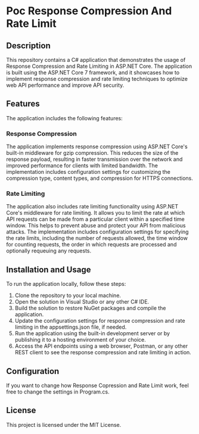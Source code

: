 # Poc Response Compression And Rate Limit

## Description
This repository contains a C# application that demonstrates the usage of Response Compression and Rate Limiting in ASP.NET Core. The application is built using the ASP.NET Core 7 framework, and it showcases how to implement response compression and rate limiting techniques to optimize web API performance and improve API security.

## Features
The application includes the following features:

### Response Compression
The application implements response compression using ASP.NET Core's built-in middleware for gzip compression. This reduces the size of the response payload, resulting in faster transmission over the network and improved performance for clients with limited bandwidth. The implementation includes configuration settings for customizing the compression type, content types, and compression for HTTPS connections.

### Rate Limiting
The application also includes rate limiting functionality using ASP.NET Core's middleware for rate limiting. It allows you to limit the rate at which API requests can be made from a particular client within a specified time window. This helps to prevent abuse and protect your API from malicious attacks. The implementation includes configuration settings for specifying the rate limits, including the number of requests allowed, the time window for counting requests, the order in which requests are processed and optionally requeuing any requests.

## Installation and Usage
To run the application locally, follow these steps:

1) Clone the repository to your local machine.
2) Open the solution in Visual Studio or any other C# IDE.
3) Build the solution to restore NuGet packages and compile the application.
4) Update the configuration settings for response compression and rate limiting in the appsettings.json file, if needed.
5) Run the application using the built-in development server or by publishing it to a hosting environment of your choice.
6) Access the API endpoints using a web browser, Postman, or any other REST client to see the response compression and rate limiting in action.

## Configuration
If you want to change how Response Copression and Rate Limit work, feel free to change the settings in Program.cs.

## License
This project is licensed under the MIT License.
